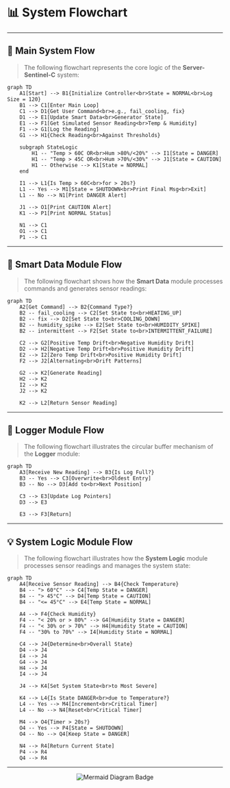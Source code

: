 # 📊 System Flowchart

---

## 🚀 Main System Flow

> The following flowchart represents the core logic of the **Server-Sentinel-C** system:

```mermaid
graph TD
    A1[Start] --> B1{Initialize Controller<br>State = NORMAL<br>Log Size = 120}
    B1 --> C1[Enter Main Loop]
    C1 --> D1{Get User Command<br>e.g., fail_cooling, fix}
    D1 --> E1[Update Smart Data<br>Generator State]
    E1 --> F1[Get Simulated Sensor Reading<br>Temp & Humidity]
    F1 --> G1[Log the Reading]
    G1 --> H1{Check Reading<br>Against Thresholds}
    
    subgraph StateLogic
        H1 -- "Temp > 60C OR<br>Hum >80%/<20%" --> I1[State = DANGER]
        H1 -- "Temp > 45C OR<br>Hum >70%/<30%" --> J1[State = CAUTION]
        H1 -- Otherwise --> K1[State = NORMAL]
    end

    I1 --> L1{Is Temp > 60C<br>for > 20s?}
    L1 -- Yes --> M1[State = SHUTDOWN<br>Print Final Msg<br>Exit]
    L1 -- No --> N1[Print DANGER Alert]
    
    J1 --> O1[Print CAUTION Alert]
    K1 --> P1[Print NORMAL Status]

    N1 --> C1
    O1 --> C1
    P1 --> C1
```

---

## 🧠 Smart Data Module Flow

> The following flowchart shows how the **Smart Data** module processes commands and generates sensor readings:

```mermaid
graph TD
    A2[Get Command] --> B2{Command Type?}
    B2 -- fail_cooling --> C2[Set State to<br>HEATING_UP]
    B2 -- fix --> D2[Set State to<br>COOLING_DOWN]
    B2 -- humidity_spike --> E2[Set State to<br>HUMIDITY_SPIKE]
    B2 -- intermittent --> F2[Set State to<br>INTERMITTENT_FAILURE]
    
    C2 --> G2[Positive Temp Drift<br>Negative Humidity Drift]
    D2 --> H2[Negative Temp Drift<br>Positive Humidity Drift]
    E2 --> I2[Zero Temp Drift<br>Positive Humidity Drift]
    F2 --> J2[Alternating<br>Drift Patterns]
    
    G2 --> K2[Generate Reading]
    H2 --> K2
    I2 --> K2
    J2 --> K2
    
    K2 --> L2[Return Sensor Reading]
```

---

## 📝 Logger Module Flow

> The following flowchart illustrates the circular buffer mechanism of the **Logger** module:

```mermaid
graph TD
    A3[Receive New Reading] --> B3{Is Log Full?}
    B3 -- Yes --> C3[Overwrite<br>Oldest Entry]
    B3 -- No --> D3[Add to<br>Next Position]
    
    C3 --> E3[Update Log Pointers]
    D3 --> E3
    
    E3 --> F3[Return]
```

---

## 💡 System Logic Module Flow

> The following flowchart illustrates how the **System Logic** module processes sensor readings and manages the system state:

```mermaid
graph TD
    A4[Receive Sensor Reading] --> B4{Check Temperature}
    B4 -- "> 60°C" --> C4[Temp State = DANGER]
    B4 -- "> 45°C" --> D4[Temp State = CAUTION]
    B4 -- "<= 45°C" --> E4[Temp State = NORMAL]
    
    A4 --> F4{Check Humidity}
    F4 -- "< 20% or > 80%" --> G4[Humidity State = DANGER]
    F4 -- "< 30% or > 70%" --> H4[Humidity State = CAUTION]
    F4 -- "30% to 70%" --> I4[Humidity State = NORMAL]
    
    C4 --> J4{Determine<br>Overall State}
    D4 --> J4
    E4 --> J4
    G4 --> J4
    H4 --> J4
    I4 --> J4
    
    J4 --> K4[Set System State<br>to Most Severe]
    
    K4 --> L4{Is State DANGER<br>due to Temperature?}
    L4 -- Yes --> M4[Increment<br>Critical Timer]
    L4 -- No --> N4[Reset<br>Critical Timer]
    
    M4 --> O4{Timer > 20s?}
    O4 -- Yes --> P4[State = SHUTDOWN]
    O4 -- No --> Q4[Keep State = DANGER]
    
    N4 --> R4[Return Current State]
    P4 --> R4
    Q4 --> R4
```

---

<p align="center">
    <img src="https://img.shields.io/badge/Diagram-Mermaid-blue?logo=mermaid" alt="Mermaid Diagram Badge">
</p>